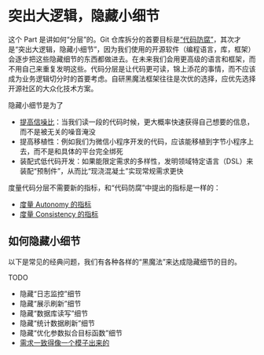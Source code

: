 # 突出大逻辑，隐藏小细节

这个 Part 是讲如何“分层”的。Git 仓库拆分的首要目标是[“代码防腐”](../Part2/README.md)，其次才是“突出大逻辑，隐藏小细节”，因为我们使用的开源软件（编程语言，库，框架）会逐步把这些隐藏细节的东西都做进去。在未来我们会用更高级的语言和框架，而不用自己来重复发明这些。代码分层是让代码更可读，锦上添花的事情，而不应该成为业务逻辑切分时的首要考虑。自研黑魔法框架往往是次优的选择，应优先选择开源社区的大众化技术方案。

隐藏小细节是为了

* [提高信噪比](./SignalNoise.md)：当我们读一段的代码时候，更大概率快速获得自己想要的信息，而不是被无关的噪音淹没
* 提高移植性：例如我们为微信小程序开发的代码，应该能移植到字节小程序上去，而不是和具体的平台完全绑死
* 装配式低代码开发：如果能限定需求的多样性，发明领域特定语言（DSL）来装配“预制件”，从而比“现浇混凝土”实现常规需求更快

度量代码分层不需要新的指标，和“代码防腐”中提出的指标是一样的：

* [度量 Autonomy 的指标](../Part1/AutonomyMetrics.md)
* [度量 Consistency 的指标](../Part1/ConsistencyMetrics.md)

## 如何隐藏小细节

以下是常见的经典问题，我们有各种各样的“黑魔法”来达成隐藏细节的目的。

TODO

* 隐藏“日志监控”细节
* 隐藏“展示刷新”细节
* 隐藏“数据库读写”细节
* 隐藏“统计数据刷新”细节
* 隐藏“优化参数拟合目标函数”细节
* [需求一致得像一个模子出来的](./Prefab.md)